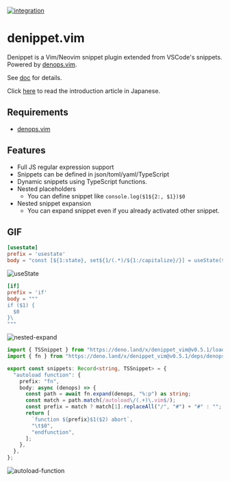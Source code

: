 [![integration](https://github.com/uga-rosa/denippet.vim/actions/workflows/integration.yml/badge.svg)](https://github.com/uga-rosa/denippet.vim/actions/workflows/integration.yml)

# denippet.vim

Denippet is a Vim/Neovim snippet plugin extended from VSCode's snippets.
Powered by [denops.vim](https://github.com/vim-denops/denops.vim).

See [doc](./doc/denippet.txt) for details.

Click [here](https://zenn.dev/uga_rosa/articles/494805861d774a) to read the introduction article in Japanese.

## Requirements

- [denops.vim](https://github.com/vim-denops/denops.vim)

## Features

- Full JS regular expression support
- Snippets can be defined in json/toml/yaml/TypeScript
- Dynamic snippets using TypeScript functions.
- Nested placeholders
    - You can define snippet like `console.log($1${2:, $1})$0`
- Nested snippet expansion
    - You can expand snippet even if you already activated other snippet.

## GIF

```toml
[usestate]
prefix = 'usestate'
body = "const [${1:state}, set${1/(.*)/${1:/capitalize}/}] = useState($2)"
```
![useState](https://github.com/uga-rosa/denippet.vim/assets/82267684/b771c997-41ee-45df-ac14-c62780ca1911)

```toml
[if]
prefix = 'if'
body = """
if ($1) {
  $0
}\
"""
```
![nested-expand](https://github.com/uga-rosa/denippet.vim/assets/82267684/73c5b6ff-a6af-4877-a674-83d3bd6fe36d)

```typescript
import { TSSnippet } from "https://deno.land/x/denippet_vim@v0.5.1/loader.ts";
import { fn } from "https://deno.land/x/denippet_vim@v0.5.1/deps/denops.ts";

export const snippets: Record<string, TSSnippet> = {
  "autoload function": {
    prefix: "fn",
    body: async (denops) => {
      const path = await fn.expand(denops, "%:p") as string;
      const match = path.match(/autoload\/(.+)\.vim$/);
      const prefix = match ? match[1].replaceAll("/", "#") + "#" : "";
      return [
        `function ${prefix}$1($2) abort`,
        "\t$0",
        "endfunction",
      ];
    },
  },
};
```
![autoload-function](https://github.com/uga-rosa/denippet.vim/assets/82267684/463df60e-f1d3-4e7d-acb3-1f4d8e9566d4)